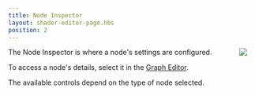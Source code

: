 ```yaml
---
title: Node Inspector
layout: shader-editor-page.hbs
position: 2
---
```


<img src="/images/shader-editor/inspector-pane-node.png" style="float: right; padding: 20px; padding-top: 0px;">

The Node Inspector is where a node's settings are configured.

To access a node's details, select it in the [Graph Editor][6].

The available controls depend on the type of node selected.

[6]: /shader-editor/window-layout/graph-editor
